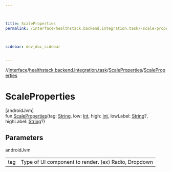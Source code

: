 ```yaml
---



title: ScaleProperties
permalink: /interface/healthstack.backend.integration.task/-scale-properties/-scale-properties.html



sidebar: dev_doc_sidebar


---
```




//[interface](/bi_interface.html)/[healthstack.backend.integration.task](../index.html)/[ScaleProperties](index.html)/[ScaleProperties](-scale-properties.html)



# ScaleProperties



[androidJvm]\
fun [ScaleProperties](-scale-properties.html)(tag: [String](https://kotlinlang.org/api/latest/jvm/stdlib/kotlin/-string/index.html), low: [Int](https://kotlinlang.org/api/latest/jvm/stdlib/kotlin/-int/index.html), high: [Int](https://kotlinlang.org/api/latest/jvm/stdlib/kotlin/-int/index.html), lowLabel: [String](https://kotlinlang.org/api/latest/jvm/stdlib/kotlin/-string/index.html)?, highLabel: [String](https://kotlinlang.org/api/latest/jvm/stdlib/kotlin/-string/index.html)?)



## Parameters


androidJvm

| | |
|---|---|
| tag | Type of UI component to render. (ex) Radio, Dropdown |






